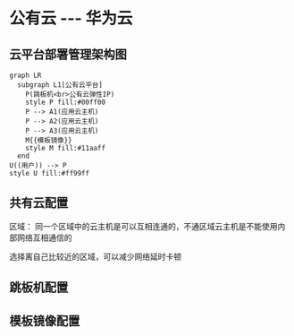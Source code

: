 # 公有云 --- 华为云

## 云平台部署管理架构图

```mermaid
graph LR
  subgraph L1[公有云平台]
    P(跳板机<br>公有云弹性IP)
    style P fill:#00ff00
    P --> A1(应用云主机)
    P --> A2(应用云主机)
    P --> A3(应用云主机)
    M{{模板镜像}}
    style M fill:#11aaff
  end
U((用户)) --> P
style U fill:#ff99ff
```

## 共有云配置

区域： 同一个区域中的云主机是可以互相连通的，不通区域云主机是不能使用内部网络互相通信的

选择离自己比较近的区域，可以减少网络延时卡顿



## 跳板机配置



## 模板镜像配置

